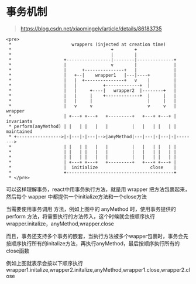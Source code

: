 # 事务机制

> https://blog.csdn.net/xiaomingelv/article/details/86183735



```
<pre>
 *                       wrappers (injected at creation time)
 *                                      +        +
 *                                      |        |
 *                    +-----------------|--------|--------------+
 *                    |                 v        |              |
 *                    |      +---------------+   |              |
 *                    |   +--|    wrapper1   |---|----+         |
 *                    |   |  +---------------+   v    |         |
 *                    |   |          +-------------+  |         |
 *                    |   |     +----|   wrapper2  |--------+   |
 *                    |   |     |    +-------------+  |     |   |
 *                    |   |     |                     |     |   |
 *                    |   v     v                     v     v   | wrapper
 *                    | +---+ +---+   +---------+   +---+ +---+ | invariants
 * perform(anyMethod) | |   | |   |   |         |   |   | |   | | maintained
 * +----------------->|-|---|-|---|-->|anyMethod|---|---|-|---|-|-------->
 *                    | |   | |   |   |         |   |   | |   | |
 *                    | |   | |   |   |         |   |   | |   | |
 *                    | |   | |   |   |         |   |   | |   | |
 *                    | +---+ +---+   +---------+   +---+ +---+ |
 *                    |  initialize                    close    |
 *                    +-----------------------------------------+
 * </pre>

```



可以这样理解事务，react中用事务执行方法，就是用 wrapper 把方法包裹起来，然后每个 wapper 中都提供一个initialize方法和一个close方法

当需要使用事务调用 方法，例如上图中的 anyMethod 时，使用事务提供的 perform 方法，将需要执行的方法传入，这个时候就会按顺序执行 wrapper.initalize，anyMethod,wrapper.close

而且，事务还支持多个事务的嵌套，当执行方法被多个wapper包裹时，事务会先按顺序执行所有的initalize方法，再执行anyMethod，最后按顺序执行所有的close函数

例如上图就表示会按以下顺序执行wrapper1.initalize,wrapper2.initalize,anyMethod,wrapper1.close,wrapper2.close